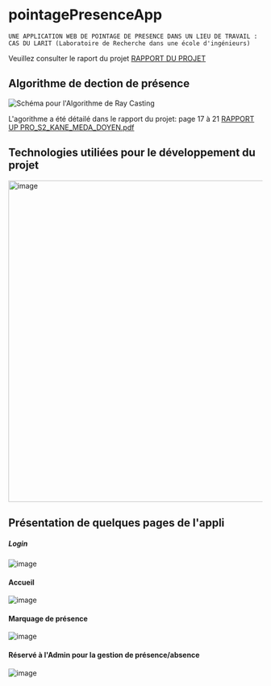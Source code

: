 # pointagePresenceApp
``UNE APPLICATION WEB DE POINTAGE DE PRESENCE DANS UN LIEU DE TRAVAIL : CAS DU LARIT (Laboratoire de Recherche dans une école d'ingénieurs)``


Veuillez consulter le raport du projet 
[RAPPORT DU PROJET](https://github.com/degrize/ing2-uppro-pointagePresenceApp/files/14051322/UpPro2_ING2_FINAL.pdf)

## Algorithme de dection de présence
![Schéma pour l'Algorithme de Ray Casting](https://github.com/degrize/ing2-uppro-pointagePresenceApp/assets/61656189/ba57fbc3-0da2-42f2-b581-cc77243bba3a)

L'agorithme a été détailé dans le rapport du projet: page 17 à 21
[RAPPORT UP PRO_S2_KANE_MEDA_DOYEN.pdf](https://github.com/degrize/ing2-uppro-pointagePresenceApp/files/14051370/RAPPORT.UP.PRO_S2_KANE_MEDA_DOYEN.pdf)

## Technologies utiliées pour le développement du projet
<img width="638" alt="image" src="https://github.com/degrize/ing2-uppro-pointagePresenceApp/assets/61656189/820adcc5-fcf6-4103-8dc6-42eb3957497e">


## Présentation de quelques pages de l'appli
##### Login
![image](https://github.com/degrize/ing2-uppro-pointagePresenceApp/assets/61656189/9ffe0cbd-13f4-4885-87cf-cfaa4298646a)

#### Accueil
![image](https://github.com/degrize/ing2-uppro-pointagePresenceApp/assets/61656189/a5c63c0a-0140-464b-b9b0-818caf746b68)

#### Marquage de présence
![image](https://github.com/degrize/ing2-uppro-pointagePresenceApp/assets/61656189/c836e57c-411f-46ca-aa82-82722ffe0f8b)

#### Réservé à l'Admin pour la gestion de présence/absence
![image](https://github.com/degrize/ing2-uppro-pointagePresenceApp/assets/61656189/7b738dd2-7800-4732-9bf2-67d70b1726f1)

